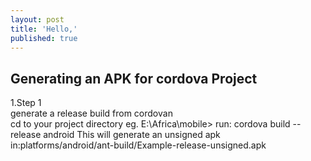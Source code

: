 ```yaml
---
layout: post
title: 'Hello,'
published: true
---
```


## Generating an APK for cordova Project
   1.Step 1  
   generate a release build from cordovan <br/>
   cd to your project directory eg. E:\Africa\mobile>
   run: cordova build --release android
   This will generate an unsigned apk in:platforms/android/ant-build/Example-release-unsigned.apk